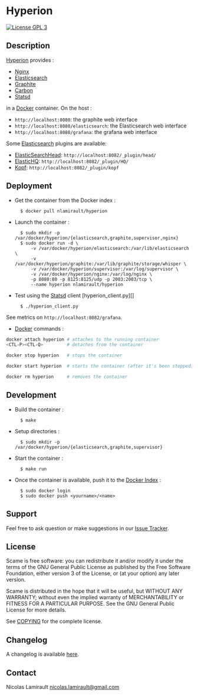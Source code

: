 # Hyperion

[![License GPL 3][badge-license]][COPYING]

## Description

[Hyperion][] provides :
* [Nginx][]
* [Elasticsearch][]
* [Graphite][]
* [Carbon][]
* [Statsd][]

in a [Docker][] container.
On the host :
* `http://localhost:8080`: the graphite web interface
* `http://localhost:8080/elasticsearch`: the Elasticsearch web interface
* `http://localhost:8080/grafana`: the grafana web interface

Some [Elasticsearch][] plugins are available:
* [ElasticSearchHead][]: `http://localhost:8082/_plugin/head/`
* [ElasticHQ][]: `http://localhost:8082/_plugin/HQ/`
* [Kopf][]: `http://localhost:8082/_plugin/kopf`

## Deployment

* Get the container from the Docker index :

        $ docker pull nlamirault/hyperion

* Launch the container :

        $ sudo mkdir -p /var/docker/hyperion/{elasticsearch,graphite,supervisor,nginx}
        $ sudo docker run -d \
            -v /var/docker/hyperion/elasticsearch:/var/lib/elasticsearch \
		    -v /var/docker/hyperion/graphite:/var/lib/graphite/storage/whisper \
		    -v /var/docker/hyperion/supervisor:/var/log/supervisor \
   		    -v /var/docker/hyperion/nginx:/var/log/nginx \
		    -p 8080:80 -p 8125:8125/udp -p 2003:2003/tcp \
		    --name hyperion nlamirault/hyperion

* Test using the [Statsd][] client [hyperion_client.py][]

        $ ./hyperion_client.py

See metrics on `http://localhost:8082/grafana`.


* [Docker][] commands :
```bash
docker attach hyperion # attaches to the running container
<CTL-P><CTL-Q>         # detaches from the container

docker stop hyperion   # stops the container

docker start hyperion  # starts the container (after it's been stopped)

docker rm hyperion     # removes the container
```


## Development

* Build the container :

        $ make

* Setup directories :

        $ sudo mkdir -p /var/docker/hyperion/{elasticsearch,graphite,supervisor}

* Start the container :

        $ make run

* Once the container is available, push it to the [Docker Index](index.docker.io) :

        $ sudo docker login
        $ sudo docker push <yourname>/<name>


## Support

Feel free to ask question or make suggestions in our [Issue Tracker][].


## License

Scame is free software: you can redistribute it and/or modify it under the
terms of the GNU General Public License as published by the Free Software
Foundation, either version 3 of the License, or (at your option) any later
version.

Scame is distributed in the hope that it will be useful, but WITHOUT ANY
WARRANTY; without even the implied warranty of MERCHANTABILITY or FITNESS FOR A
PARTICULAR PURPOSE.  See the GNU General Public License for more details.

See [COPYING][] for the complete license.


## Changelog

A changelog is available [here](ChangeLog.md).


## Contact

Nicolas Lamirault <nicolas.lamirault@gmail.com>



[Hyperion]: https://github.com/nlamirault/hyperion
[Docker]: https://www.docker.io
[COPYING]: https://github.com/nlamirault/scame/blob/master/COPYING
[badge-license]: https://img.shields.io/badge/license-GPL_3-green.svg?style=flat
[Issue tracker]: https://github.com/nlamirault/hyperion/issues

[Nginx]: http://nginx.org
[Elasticsearch]: http://www.elasticsearch.org/
[Graphite]: http://graphite.readthedocs.org/en/latest
[Carbon]: http://graphite.readthedocs.org/en/latest/carbon-daemons.html
[Statsd]: https://github.com/etsy/statsd/wiki

[ElasticSearchHead]: http://mobz.github.io/elasticsearch-head/
[ElasticHQ]: http://www.elastichq.org
[Kopf]: https://github.com/lmenezes/elasticsearch-kopf

[hyperion_client]: https://github.com/nlamirault/hyperion/blob/master/client/hyperion_client.py
